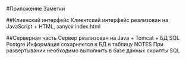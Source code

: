 #Приложение Заметки

##Клиенский интерфейс
Клиентский интерфейс реализован на JavaScript + HTML, запуск index.html

##Серверная часть
Сервер реализован на Java + Tomcat + БД SQL Postgre
Информация сохарняется в БД в таблицу NOTES
При развертывании необходимо выполнить в базе данных скрипты SQL




